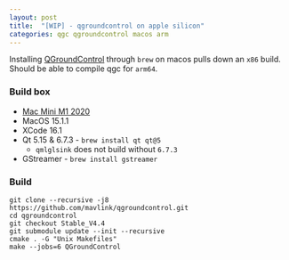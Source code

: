 ```yaml
---
layout: post
title:  "[WIP] - qgroundcontrol on apple silicon"
categories: qgc qgroundcontrol macos arm
---
```


Installing [QGroundControl](https://docs.qgroundcontrol.com/master/en/qgc-user-guide/index.html) through `brew` on macos pulls down an `x86` build. Should be able to compile qgc for `arm64`.

### Build box
- [Mac Mini M1 2020](https://support.apple.com/en-us/111894)
- MacOS 15.1.1
- XCode 16.1
- Qt 5.15 & 6.7.3 - `brew install qt qt@5`
  - `qmlglsink` does not build without `6.7.3`
- GStreamer - `brew install gstreamer`

### Build
```
git clone --recursive -j8 https://github.com/mavlink/qgroundcontrol.git
cd qgroundcontrol
git checkout Stable_V4.4
git submodule update --init --recursive
cmake . -G "Unix Makefiles" 
make --jobs=6 QGroundControl
```